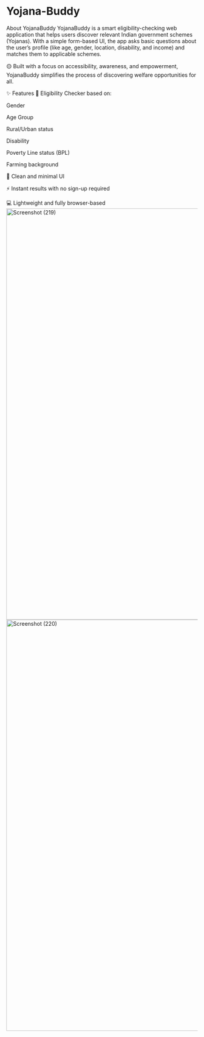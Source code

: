 # Yojana-Buddy
About YojanaBuddy
YojanaBuddy is a smart eligibility-checking web application that helps users discover relevant Indian government schemes (Yojanas). With a simple form-based UI, the app asks basic questions about the user’s profile (like age, gender, location, disability, and income) and matches them to applicable schemes.

🟡 Built with a focus on accessibility, awareness, and empowerment, YojanaBuddy simplifies the process of discovering welfare opportunities for all.

✨ Features
🧠 Eligibility Checker based on:

Gender

Age Group

Rural/Urban status

Disability

Poverty Line status (BPL)

Farming background

📄 Clean and minimal UI

⚡ Instant results with no sign-up required

💻 Lightweight and fully browser-based
<img width="1920" height="1080" alt="Screenshot (219)" src="https://github.com/user-attachments/assets/9c86258d-52d1-44eb-9dcc-d54ca6bbb043" />
<img width="1920" height="1080" alt="Screenshot (220)" src="https://github.com/user-attachments/assets/ee5d6e86-3fac-46aa-bc6d-b4e9a66c4b8d" />

